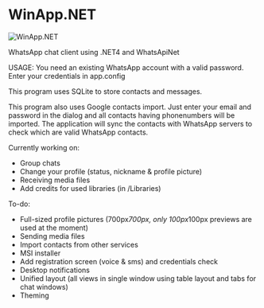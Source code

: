 WinApp.NET
==========
![WinApp.NET](https://dl.dropboxusercontent.com/u/68235039/winapi.png)

WhatsApp chat client using .NET4 and WhatsApiNet

USAGE:
You need an existing WhatsApp account with a valid password.
Enter your credentials in app.config

This program uses SQLite to store contacts and messages.

This program also uses Google contacts import.
Just enter your email and password in the dialog and all contacts having phonenumbers will be imported.
The application will sync the contacts with WhatsApp servers to check which are valid WhatsApp contacts.

Currently working on:
- Group chats
- Change your profile (status, nickname & profile picture)
- Receiving media files
- Add credits for used libraries (in /Libraries)

To-do:
- Full-sized profile pictures (700px*700px, only 100px*100px previews are used at the moment)
- Sending media files
- Import contacts from other services
- MSI installer
- Add registration screen (voice & sms) and credentials check
- Desktop notifications
- Unified layout (all views in single window using table layout and tabs for chat windows)
- Theming
